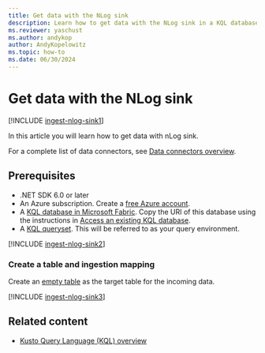 ```yaml
---
title: Get data with the NLog sink 
description: Learn how to get data with the NLog sink in a KQL database in Real-Time Intelligence.
ms.reviewer: yaschust 
ms.author: andykop
author: AndyKopelowitz
ms.topic: how-to
ms.date: 06/30/2024
---
```

# Get data with the NLog sink

[!INCLUDE [ingest-nlog-sink1](~/../data-explorer/includes/cross-repo/ingest-nlog-sink1.md)]

In this article you will learn how to get data with nLog sink.

For a complete list of data connectors, see [Data connectors overview](connector-overview.md).
<!-- Update this link to the RTI Get data overview, once it is created and merged -->

## Prerequisites

* .NET SDK 6.0 or later
* An Azure subscription. Create a [free Azure account](https://azure.microsoft.com/free/).
* A [KQL database in Microsoft Fabric](create-database.md). Copy the URI of this database using the instructions in [Access an existing KQL database](access-database-copy-uri.md).
* A [KQL queryset](kusto-query-set.md). This will be referred to as your query environment.

[!INCLUDE [ingest-nlog-sink2](~/../data-explorer/includes/cross-repo/ingest-nlog-sink2.md)]

### Create a table and ingestion mapping

Create an [empty table](create-empty-table.md) as the target table for the incoming data.

[!INCLUDE [ingest-nlog-sink3](~/../data-explorer/includes/cross-repo/ingest-nlog-sink3.md)]

## Related content

* [Kusto Query Language (KQL) overview](~/../data-explorer/kusto/query/index.md)
